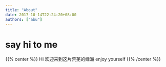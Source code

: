 ```yaml
---
title: "About"
date: 2017-10-14T22:24:20+08:00
authors: ["abu"]
---
```

# say hi to me

{{% center %}}
 Hi
 欢迎来到这片荒芜的绿洲
 enjoy yourself
{{% /center %}}
